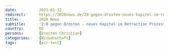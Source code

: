 ```yaml
---
date:          2021-01-12
redirect:      https://2020news.de/20-gegen-drosten-neues-kapitel-im-retraction-prozess/
title:         2020 News
subtitle:      '2:0 gegen Drosten - neues Kapitel im Retraction Prozess'
country:       DE
persons:       [Drosten Christian]
categories:    [Wissenschaft]
tags:          [pcr-test]
---
```

